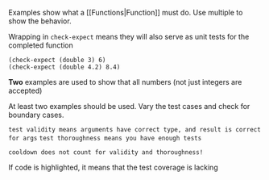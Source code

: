 Examples show what a [[Functions|Function]] must do. Use multiple to show the behavior.

Wrapping in `check-expect` means they will also serve as unit tests for the completed function

```rkt
(check-expect (double 3) 6)
(check-expect (double 4.2) 8.4)
```

**Two** examples are used to show that all numbers (not just integers are accepted)

At least two examples should be used. Vary the test cases and check for boundary cases.

`test validity means arguments have correct type, and result is correct for args`
`test thoroughness means you have enough tests`

`cooldown does not count for validity and thoroughness!`

If code is highlighted, it means that the test coverage is lacking